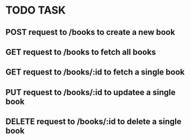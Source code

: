 # TODO TASK

## POST request to /books to create a new book
## GET request to /books to fetch all  books
## GET request to /books/:id to fetch a single book
## PUT request to /books/:id to updatee a single book
## DELETE request to /books/:id to delete a single book

